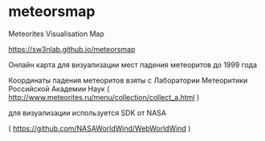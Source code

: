 # meteorsmap
Meteorites Visualisation Map

https://sw3nlab.github.io/meteorsmap

Онлайн карта для визуализации мест падения метеоритов до 1999 года

Координаты падения метеоритов взяты с Лаборатории Метеоритики Российской Академии Наук
( http://www.meteorites.ru/menu/collection/collect_a.html )

для визуализации используется SDK от NASA

( https://github.com/NASAWorldWind/WebWorldWind )





